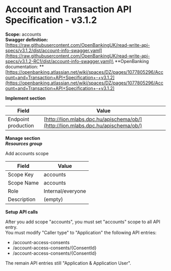 # Account and Transaction API Specification - v3.1.2

**Scope:** accounts\
**Swagger definition:** [https://raw.githubusercontent.com/OpenBankingUK/read-write-api-specs/v3.1.2/dist/account-info-swagger.yaml](https://raw.githubusercontent.com/OpenBankingUK/read-write-api-specs/v3.1.2-RC1/dist/account-info-swagger.yaml)\
**OpenBanking documentation: **[https://openbanking.atlassian.net/wiki/spaces/DZ/pages/1077805296/Account+and+Transaction+API+Specification+-+v3.1.2](https://openbanking.atlassian.net/wiki/spaces/DZ/pages/1077805296/Account+and+Transaction+API+Specification+-+v3.1.2)

**Implement section**

| Field               | Value                                                                            |
| ------------------- | -------------------------------------------------------------------------------- |
| Endpoint production | [http://lion.mlabs.dpc.hu/apischema/ob/](http://lion.mlabs.dpc.hu/apischema/ob/) |

**Manage section**\
_**Resources group**_

Add accounts scope

| Field       | Value             |
| ----------- | ----------------- |
| Scope Key   | accounts          |
| Scope Name  | accounts          |
| Role        | Internal/everyone |
| Description | (empty)           |

**Setup API calls**

After you add scope "accounts", you must set "accounts" scope to all API entry.\
You must modify "Caller type" to "Application" the following API entries:

* /account-access-consents
* /account-access-consents/{ConsentId}
* /account-access-consents/{ConsentId}

The remain API entries still "Application & Application User".


